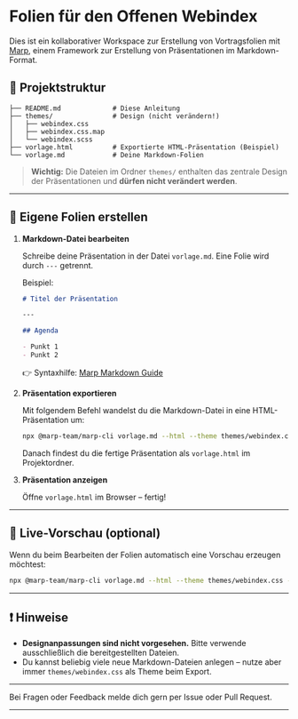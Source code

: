 # Folien für den Offenen Webindex

Dies ist ein kollaborativer Workspace zur Erstellung von Vortragsfolien mit [Marp](https://marp.app/), einem Framework zur Erstellung von Präsentationen im Markdown-Format.

## 📁 Projektstruktur

```
├── README.md             # Diese Anleitung
├── themes/               # Design (nicht verändern!)
│   ├── webindex.css
│   ├── webindex.css.map
│   └── webindex.scss
├── vorlage.html          # Exportierte HTML-Präsentation (Beispiel)
└── vorlage.md            # Deine Markdown-Folien
```

> **Wichtig:** Die Dateien im Ordner `themes/` enthalten das zentrale Design der Präsentationen und **dürfen nicht verändert werden**.

---

## 📝 Eigene Folien erstellen

1. **Markdown-Datei bearbeiten**

   Schreibe deine Präsentation in der Datei `vorlage.md`.
   Eine Folie wird durch `---` getrennt.

   Beispiel:

   ```markdown
   # Titel der Präsentation

   ---

   ## Agenda

   - Punkt 1  
   - Punkt 2
   ```

   👉 Syntaxhilfe: [Marp Markdown Guide](https://marpit.marp.app/image-syntax)

2. **Präsentation exportieren**

   Mit folgendem Befehl wandelst du die Markdown-Datei in eine HTML-Präsentation um:

   ```bash
   npx @marp-team/marp-cli vorlage.md --html --theme themes/webindex.css
   ```

   Danach findest du die fertige Präsentation als `vorlage.html` im Projektordner.

3. **Präsentation anzeigen**

   Öffne `vorlage.html` im Browser – fertig!

---

## 🔁 Live-Vorschau (optional)

Wenn du beim Bearbeiten der Folien automatisch eine Vorschau erzeugen möchtest:

```bash
npx @marp-team/marp-cli vorlage.md --html --theme themes/webindex.css --watch
```

---

## ❗ Hinweise

* **Designanpassungen sind nicht vorgesehen.** Bitte verwende ausschließlich die bereitgestellten Dateien.
* Du kannst beliebig viele neue Markdown-Dateien anlegen – nutze aber immer `themes/webindex.css` als Theme beim Export.

---

Bei Fragen oder Feedback melde dich gern per Issue oder Pull Request.

---
